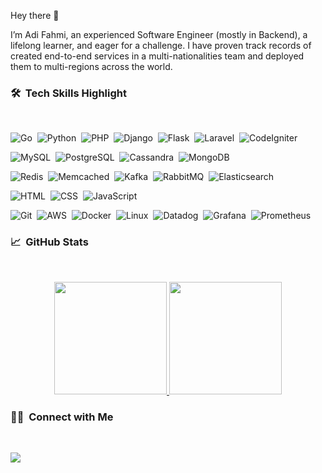 Hey there 👋

I’m Adi Fahmi, an experienced Software Engineer (mostly in Backend), a lifelong learner, and eager for a challenge.
I have proven track records of created end-to-end services in a multi-nationalities team and deployed
them to multi-regions across the world.

### 🛠 &nbsp;Tech Skills Highlight
<br />

![Go](https://img.shields.io/badge/-Go-05122A?style=flat&logo=go)&nbsp;
![Python](https://img.shields.io/badge/-Python-05122A?style=flat&logo=python)&nbsp;
![PHP](https://img.shields.io/badge/-PHP-05122A?style=flat&logo=php)&nbsp;
![Django](https://img.shields.io/badge/-Django-05122A?style=flat&logo=django&logoColor=092E20)&nbsp;
![Flask](https://img.shields.io/badge/-Flask-05122A?style=flat&logo=flask)&nbsp;
![Laravel](https://img.shields.io/badge/-Laravel-05122A?style=flat&logo=laravel)&nbsp;
![CodeIgniter](https://img.shields.io/badge/-CodeIgniter-05122A?style=flat&logo=codeigniter)&nbsp;

![MySQL](https://img.shields.io/badge/-MySQL-05122A?style=flat&logo=mysql)&nbsp;
![PostgreSQL](https://img.shields.io/badge/-PostgreSQL-05122A?style=flat&logo=postgresql)&nbsp;
![Cassandra](https://img.shields.io/badge/-Cassandra-05122A?style=flat&logo=apache-cassandra)&nbsp;
![MongoDB](https://img.shields.io/badge/-MongoDB-05122A?style=flat&logo=mongodb)&nbsp;

![Redis](https://img.shields.io/badge/-Redis-05122A?style=flat&logo=redis)&nbsp;
![Memcached](https://img.shields.io/badge/-Memcached-05122A?style=flat&logo=databricks)&nbsp;
![Kafka](https://img.shields.io/badge/-Kafka-05122A?style=flat&logo=apache-kafka)&nbsp;
![RabbitMQ](https://img.shields.io/badge/-RabbitMQ-05122A?style=flat&logo=rabbitmq)&nbsp;
![Elasticsearch](https://img.shields.io/badge/-Elasticsearch-05122A?style=flat&logo=elasticsearch)&nbsp;

![HTML](https://img.shields.io/badge/-HTML-05122A?style=flat&logo=HTML5)&nbsp;
![CSS](https://img.shields.io/badge/-CSS-05122A?style=flat&logo=CSS3&logoColor=1572B6)&nbsp;
![JavaScript](https://img.shields.io/badge/-JavaScript-05122A?style=flat&logo=javascript)&nbsp;

![Git](https://img.shields.io/badge/-Git-05122A?style=flat&logo=git)&nbsp;
![AWS](https://img.shields.io/badge/-AWS-05122A?style=flat&logo=amazon-aws)&nbsp;
![Docker](https://img.shields.io/badge/-Docker-05122A?style=flat&logo=docker)&nbsp;
![Linux](https://img.shields.io/badge/-Linux-05122A?style=flat&logo=linux)&nbsp;
![Datadog](https://img.shields.io/badge/-Datadog-05122A?style=flat&logo=datadog)&nbsp;
![Grafana](https://img.shields.io/badge/-Grafana-05122A?style=flat&logo=grafana)&nbsp;
![Prometheus](https://img.shields.io/badge/-Prometheus-05122A?style=flat&logo=prometheus)&nbsp;

### 📈 &nbsp;GitHub Stats
<br />

<p align="center">
<a href="https://github.com/AdiFahmi">
  <img height="180em" src="https://github-readme-stats-eight-theta.vercel.app/api?username=AdiFahmi&show_icons=true&theme=algolia&include_all_commits=true&count_private=true"/>
  <img height="180em" src="https://github-readme-stats-eight-theta.vercel.app/api/top-langs/?username=AdiFahmi&layout=compact&langs_count=8&theme=algolia"/>
</a>
</p>

### 🤝🏻 &nbsp;Connect with Me
<br />

<p>
<a href="https://linkedin.com/in/adifahmii"><img src="https://img.shields.io/badge/-Adi%20Fahmi-0077B5?style=flat&logo=Linkedin&logoColor=white"/></a>
</p>
